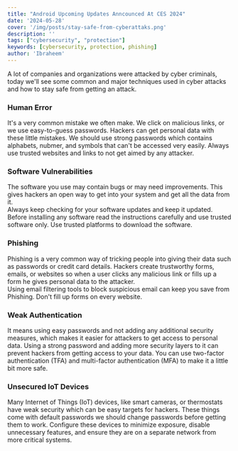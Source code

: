 ```yaml
---
title: "Android Upcoming Updates Anncounced At CES 2024"
date: '2024-05-28'
cover: '/img/posts/stay-safe-from-cyberattaks.png'
description: ''
tags: ["cybersecurity", "protection"]
keywords: [cybersecurity, protection, phishing]
author: 'Ibraheem'
---
```


A lot of companies and organizations were attacked by cyber criminals, today we'll see some common and major techniques used in cyber attacks and how to stay safe from getting an attack.

### Human Error
It's a very common mistake we often make. We click on malicious links, or we use easy-to-guess passwords. Hackers can get personal data with these little mistakes.
We should use strong passwords which contains alphabets, nubmer, and symbols that can't be accessed very easily. Always use trusted websites and links to not get aimed by any attacker. 

### Software Vulnerabilities
The software you use may contain bugs or may need improvements. This gives hackers an open way to get into your system and get all the data from it.      
Always keep checking for your software updates and keep it updated. Before installing any software read the instructions carefully and use trusted software only. Use trusted platforms to download the software. 

### Phishing
Phishing is a very common way of tricking people into giving their data such as passwords or credit card details. Hackers create trustworthy forms, emails, or websites so when a user clicks any malicious link or fills up a form he gives personal data to the attacker.  
Using email filtering tools to block suspicious email can keep you save from Phishing. Don't fill up forms on every website. 

### Weak Authentication
It means using easy passwords and not adding any additional security measures, which makes it easier for attackers to get access to personal data. 
Using a strong password and adding more security layers to it can prevent hackers from getting access to your data. You can use two-factor authentication (TFA) and multi-factor authentication (MFA) to make it a little bit more safe.

### Unsecured IoT Devices
Many Internet of Things (IoT) devices, like smart cameras, or thermostats have weak security which can be easy targets for hackers. 
These things come with default passwords we should change passwords before getting them to work. Configure these devices to minimize exposure, disable unnecessary features, and ensure they are on a separate network from more critical systems.   